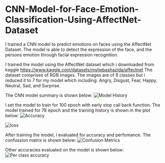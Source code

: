 # CNN-Model-for-Face-Emotion-Classification-Using-AffectNet-Dataset
I trained a CNN model to predict emotions on faces using the AffectNet Dataset. The model is able to detect the expression of the face, and the persons emotion through facial expression recognition.


I trained the model using the AffectNet dataset which i downloaded from kaggle
https://www.kaggle.com/datasets/mstjebashazida/affectnet
The dataset comprises of RGB images. The images are of 8 classes but i reduced it to 7 for my model which including: Angry, Disgust, Fear, Happy, Neutral, Sad, and Surprise.

The CNN model summary is shown below:
![Model History](https://github.com/user-attachments/assets/c4d467f1-a48f-4005-ae4a-de3f1f89b68b)


I set the model to train for 100 epoch with early stop call back function. The model trained for 78 epoch and the training history is shown in the plot below:
![Accuracy](https://github.com/user-attachments/assets/2ad867ed-06e7-47dd-9112-da04bef675a0)

![loss](https://github.com/user-attachments/assets/31dd7b7e-983a-4fd1-9c2b-4cfbaac31524)



After training the model, i evaluated for accuracy and perfomance.
The confussion matrix is shown below:
![Confusion Metrics](https://github.com/user-attachments/assets/671730e3-e095-4e9f-8afe-7c9df3262845)

Other accuracies evaluated on the model is shown below:
![Per class accuracy](https://github.com/user-attachments/assets/fbb4c431-f8be-4503-8ef8-4447cb343a25)
